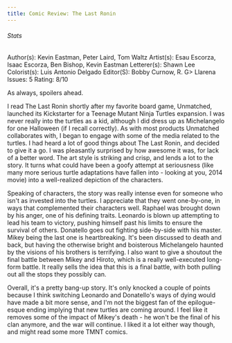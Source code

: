 ```yaml
---
title: Comic Review: The Last Ronin
---
```


###### Stats

Author(s): Kevin Eastman, Peter Laird, Tom Waltz
Artist(s): Esau Escorza, Isaac Escorza, Ben Bishop, Kevin Eastman
Letterer(s): Shawn Lee
Colorist(s): Luis Antonio Delgado
Editor(S): Bobby Curnow, R. G> Llarena
Issues: 5
Rating: 8/10

As always, spoilers ahead.  

I read The Last Ronin shortly after my favorite board game, Unmatched, launched its Kickstarter for a Teenage Mutant Ninja Turtles expansion. I was never really into the turtles as a kid, although I did dress up as Michelangelo for one Halloween (if I recall correctly). As with most products Unmatched collaborates with, I began to engage with some of the media related to the turtles. I had heard a lot of good things about The Last Ronin, and decided to give it a go. I was pleasantly surprised by how awesome it was, for lack of a better word. The art style is striking and crisp, and lends a lot to the story. It turns what could have been a goofy attempt at seriousness (like many more serious turtle adaptations have fallen into - looking at you, 2014 movie) into a well-realized depiction of the characters.  

Speaking of characters, the story was really intense even for someone who isn't as invested into the turtles. I appreciate that they went one-by-one, in ways that complemented their characters well. Raphael was brought down by his anger, one of his defining traits. Leonardo is blown up attempting to lead his team to victory, pushing himself past his limits to ensure the survival of others. Donatello goes out fighting side-by-side with his master. Mikey being the last one is heartbreaking. It's been discussed to death and back, but having the otherwise bright and boisterous Michelangelo haunted by the visions of his brothers is terrifying. I also want to give a shoutout the final battle between Mikey and Hiroto, which is a really well-executed long-form battle. It really sells the idea that this is a final battle, with both pulling out all the stops they possibly can.  

Overall, it's a pretty bang-up story. It's only knocked a couple of points because I think switching Leonardo and Donatello's ways of dying would have made a bit more sense, and I'm not the biggest fan of the epilogue-esque ending implying that new turtles are coming around. I feel like it removes some of the impact of Mikey's death - he won't be the final of his clan anymore, and the war will continue. I liked it a lot either way though, and might read some more TMNT comics.   
